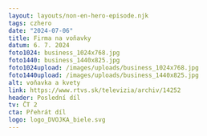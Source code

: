 ```yaml
---
layout: layouts/non-en-hero-episode.njk
tags: czhero
date: "2024-07-06"
title: Firma na voňavky
datum: 6. 7. 2024
foto1024: business_1024x768.jpg
foto1440: business_1440x825.jpg
foto1024upload: /images/uploads/business_1024x768.jpg
foto1440upload: /images/uploads/business_1440x825.jpg
alt: voňavka a kvety
link: https://www.rtvs.sk/televizia/archiv/14252
header: Poslední díl
tv: ČT 2
cta: Přehrát díl
logo: logo_DVOJKA_biele.svg
---
```

